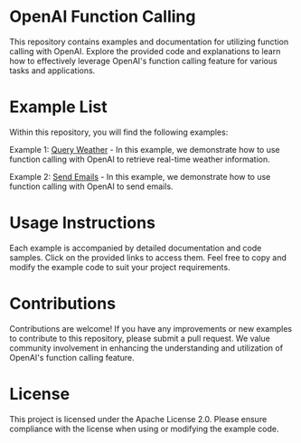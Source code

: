 # OpenAI Function Calling
This repository contains examples and documentation for utilizing function calling with OpenAI. Explore the provided code and explanations to learn how to effectively leverage OpenAI's function calling feature for various tasks and applications.

# Example List
Within this repository, you will find the following examples:

Example 1: [Query Weather](query_weather.py) -  In this example, we demonstrate how to use function calling with OpenAI to retrieve real-time weather information. 

Example 2: [Send Emails](send_email.py) - In this example, we demonstrate how to use function calling with OpenAI to send emails.

# Usage Instructions
Each example is accompanied by detailed documentation and code samples. Click on the provided links to access them. Feel free to copy and modify the example code to suit your project requirements.

# Contributions
Contributions are welcome! If you have any improvements or new examples to contribute to this repository, please submit a pull request. We value community involvement in enhancing the understanding and utilization of OpenAI's function calling feature.

# License
This project is licensed under the Apache License 2.0. Please ensure compliance with the license when using or modifying the example code.
